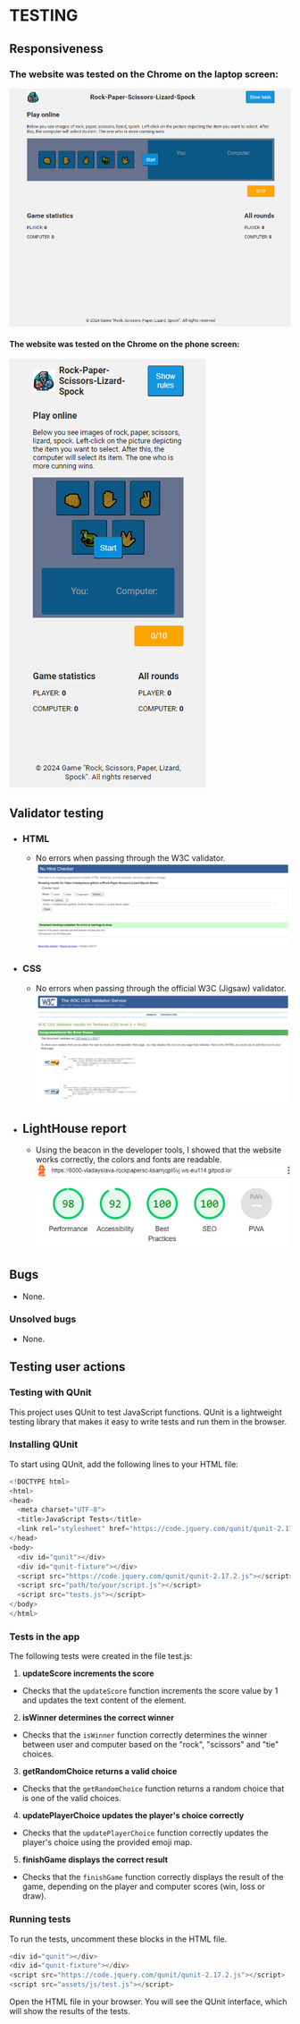# TESTING

## Responsiveness

### The website was tested on the Chrome on the laptop screen:

![Laptop screen](/assets/images/laptop%20screen.png)

#### The website was tested on the Chrome on the phone screen:

![Phone screen](/assets/images/phone%20screen.png)

## Validator testing

- ### HTML
  - No errors when passing through the W3C validator.
    ![HTML Validator](/assets/images/W3C.jpg)
- ### CSS

  - No errors when passing through the official W3C (Jigsaw) validator.
    ![CSS Validator](/assets/images/W3C-CSS.jpg)

- ## LightHouse report
  - Using the beacon in the developer tools, I showed that the website works correctly, the colors and fonts are readable.
    ![LightHouse](/assets/images/lighthouse.jpg)

## Bugs

- None.

### Unsolved bugs

- None.

## Testing user actions

### **Testing with QUnit**

This project uses QUnit to test JavaScript functions. QUnit is a lightweight testing library that makes it easy to write tests and run them in the browser.

### **Installing QUnit**

To start using QUnit, add the following lines to your HTML file:

```javascript
<!DOCTYPE html>
<html>
<head>
  <meta charset="UTF-8">
  <title>JavaScript Tests</title>
  <link rel="stylesheet" href="https://code.jquery.com/qunit/qunit-2.17.2.css">
</head>
<body>
  <div id="qunit"></div>
  <div id="qunit-fixture"></div>
  <script src="https://code.jquery.com/qunit/qunit-2.17.2.js"></script>
  <script src="path/to/your/script.js"></script>
  <script src="tests.js"></script>
</body>
</html>
```

### **Tests in the app**

The following tests were created in the file test.js:

1. **updateScore increments the score**

- Checks that the `updateScore` function increments the score value by 1 and updates the text content of the element.

2. **isWinner determines the correct winner**

- Checks that the `isWinner` function correctly determines the winner between user and computer based on the "rock", "scissors" and "tie" choices.

3. **getRandomChoice returns a valid choice**

- Checks that the `getRandomChoice` function returns a random choice that is one of the valid choices.

4. **updatePlayerChoice updates the player's choice correctly**

- Checks that the `updatePlayerChoice` function correctly updates the player's choice using the provided emoji map.

5. **finishGame displays the correct result**

- Checks that the `finishGame` function correctly displays the result of the game, depending on the player and computer scores (win, loss or draw).

### Running tests

To run the tests, uncomment these blocks in the HTML file.

```javascript
<div id="qunit"></div>
<div id="qunit-fixture"></div>
<script src="https://code.jquery.com/qunit/qunit-2.17.2.js"></script>
<script src="assets/js/test.js"></script>
```

Open the HTML file in your browser. You will see the QUnit interface, which will show the results of the tests.
